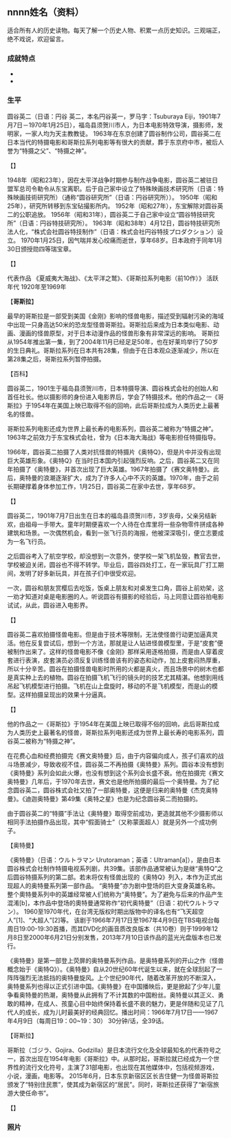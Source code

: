 ## nnnn姓名（资料）

适合所有人的历史读物。每天了解一个历史人物、积累一点历史知识。三观端正，绝不戏说，欢迎留言。  

### 成就特点

- ​
- ​


### 生平

圆谷英二（日语：円谷 英二，本名円谷英一，罗马字：Tsuburaya Eiji，1901年7月7日－1970年1月25日），福岛县须贺川市人，为日本电影特效导演，摄影师，发明家，一家人均为天主教教徒。
1963年在东京创建了圆谷制作公司，圆谷英二在日本当代的特摄电影和哥斯拉系列电影等有很大的贡献，葬于东京府中市，被后人誉为“特摄之父”、“特摄之神”。



【】

1948年（昭和23年），因在太平洋战争时期参与制作战争电影，圆谷英二被驻日盟军总司令勒令从东宝离职。后于自己家中设立了特殊映画技术研究所（日语：特殊映画技術研究所）（通称“圆谷研究所”（日语：円谷研究所））。
1950年（昭和25年），研究所转移到东宝砧撮影所内。
1952年（昭和27年），东宝解除对圆谷英二的公职追放。
1956年（昭和31年），圆谷英二于自己家中设立“圆谷特技研究所”（日语：円谷特技研究所）。
1963年（昭和38年）4月12日，圆谷特技研究所法人化，“株式会社圆谷特技制作”（日语：株式会社円谷特技プロダクション）设立。
1970年1月25日，因气喘并发心绞痛而逝世，享年68岁。日本政府于同年1月30日颁授勋四等瑞宝章。

【】

代表作品	《夏威夷大海战》、《太平洋之鹫》、《哥斯拉系列电影（前10作）》
活跃年代	1920年至1969年



【**哥斯拉**】

最早的哥斯拉是一部受到美国《金刚》影响的怪兽电影，描述受到辐射污染的海域中出现一只身高达50米的恐龙型怪兽哥斯拉。哥斯拉后来成为日本类似电影、动画、漫画的怪兽原型，对于日本动漫作品的怪兽形象有非常深远的影响。
哥斯拉从1954年推出第一集，到了2004年11月已经足足50年，也在好莱坞举行了50岁的生日典礼。哥斯拉系列在日本共有28集，但由于在日本观众逐渐减少，所以在第28集之后，哥斯拉系列暂停拍摄。

【百科】

圆谷英二，1901生于福岛县须贺川市，日本特摄导演、圆谷株式会社的创始人和首任社长。他以摄影师的身份进入电影界后，学会了特摄技术。他的作品之一《哥斯拉》于1954年在美国上映已取得不俗的回响，此后哥斯拉成为人类历史上最著名的怪兽。

哥斯拉系列电影还成为世界上最长寿的电影系列，圆谷英二被称为“特摄之神”。1963年之前效力于东宝株式会社，曾为《日本海大海战》等电影担任特摄指导。

1966年，圆谷英二拍摄了人类对抗怪兽的特摄片《奥特Q》，但是片中并没有出现巨大英雄形象。《奥特Q》在当时日本国内引起强烈反响。之后，圆谷英二又在同年拍摄了《奥特曼》，并首次出现了巨大英雄。1967年拍摄了《赛文奥特曼》。此后，奥特曼的浪潮逐渐扩大，成为了许多人心中不灭的英雄。1970年，由于之前长期硬撑着身体参加工作，1月25日，圆谷英二在家中去世，享年68岁。

【】

圆谷英二，1901年7月7日出生在日本的福岛县须贺川市，3岁丧母，父亲另结新欢，由祖母一手带大。童年时期便喜欢一个人待在仓库里将一些杂物零件拼成各种建筑和场景。一次偶然机会，看到一张飞行员的海报，他被深深吸引，便立志要成为一名飞行员。

之后圆谷考入了航空学校，却没想到一次意外，使学校一架飞机坠毁，教官去世，学校被迫关闭，圆谷也不得不转学。毕业后，圆谷四处打工，在一家玩具厂打工期间，发明了好多新玩具，并在孩子们中很受欢迎。

一次，圆谷和朋友赏樱后去吃饭，饭桌上朋友和对桌发生口角，圆谷上前劝架，这一劝才知道对桌是电影圈的人。听说圆谷有摄影的经验后，马上同意让圆谷拍电影试试，从此，圆谷进入电影界。

【】

圆谷英二喜欢拍摄怪兽电影。但是由于技术等限制，无法使怪兽行动更加逼真灵活。他在反复尝试后，想到一个方法，那就是让人钻进怪兽模型里，于是“皮套”便被制作出来了。这样的怪兽电影不像《金刚》那样采用逐格拍摄，而是由人穿着皮套进行表演，皮套演员必须反复训练怪兽该有的姿态和动作，加上皮套闷热厚重，所以十分辛苦。圆谷在拍摄怪兽电影时所用的火都是真火，而且场景中的树木也都是真实种上去的植物。圆谷在拍摄飞机飞行的镜头时的技艺尤其精湛。他想到用线吊起飞机模型进行拍摄。飞机在山上盘旋时，移动的不是飞机模型，而是山的模型。这样拍摄呈现出的效果十分逼真。

【】

他的作品之一《哥斯拉》于1954年在美国上映已取得不俗的回响，此后哥斯拉成为人类历史上最著名的怪兽，哥斯拉系列电影还成为世界上最长寿的电影系列，圆谷英二被称为“特摄之神”。

在花费心血和经费拍摄完《赛文奥特曼》后，由于内容偏向成人，孩子们喜欢的战斗场景减少，导致收视不佳，圆谷英二不再拍摄《奥特曼》系列。圆谷本没有想到《奥特曼》系列会如此火爆，也没有想到这个系列会长盛不衰。他在拍摄完《赛文奥特曼》几年后，于1970年去世，赛文也是他所拍摄的最后一个奥特曼。为了纪念圆谷英二，圆谷株式会社又拍了一部奥特曼，这便是归来的奥特曼《杰克奥特曼》。《迪迦奥特曼》第49集《奥特之星》也是为纪念圆谷英二而拍摄的。

由于圆谷英二的“特摄”手法让《奥特曼》取得空前成功，更造就其他不少摄影师以相同手法拍摄作品出现，其中“假面骑士”（又称蒙面超人）就是另外一个成功例子。

【奥特曼】

《奥特曼》（日语：ウルトラマン Urutoraman；英语：Ultraman[a]），是由日本圆谷株式会社制作特摄电视系列剧，共39集。该部作品通常被认为是继“奥特Q”之后圆谷特摄系列的第二部。若未将仅有怪兽出现的《奥特Q》列入，本作为正式出现超人的奥特曼系列第一部作品。 “奥特曼”亦为剧中登场的巨大变身英雄名称。整个奧特曼系列中的英雄经常被人们统称为“奥特曼”。为了避免与后来的作品产生混淆[b]，本作品中登场的奧特曼通常称作“初代奥特曼”（日语：初代ウルトラマン）。 1960至1970年代，在台湾无版权时期出版物中的译名也有“飞天超空人”[1]、“大超人”[2]等。
该剧于1966年7月17日至1967年4月9日在TBS电视台每周日19:00-19:30首播，而其DVD化的画音质改良版本（共10卷）则于1999年12月8日至2000年6月21日分别发售，2013年7月10日该作品的蓝光光盘版本也已发行。





《奥特曼》是第一部登上荧屏的奥特曼系列作品，是奥特曼系列的开山之作（怪兽概念始于《奥特Q》）。《奥特曼》自从20世纪60年代诞生以来，就在全球刮起了一阵阵强烈无法抵挡的奥特曼旋风。上个世纪90年代，随着改革开放的不断深入，奥特曼系列也得以正式引进中国。《奥特曼》在中国播映后，更是掀起了少年儿童争看奥特曼的热潮，奥特曼从此拥有了不计其数的中国粉丝。奥特曼以其正义、勇敢的精神，在成人、孩童心目中始终保持着长盛不衰的魅力，更是伴随和见证了几代人的成长，成为儿时最美好的经典回忆。播出时间：1966年7月17日——1967年4月9日（每周日19：00~19：30） 30分钟/话，全39话。



【哥斯拉】

哥斯拉（ゴジラ、Gojira、Godzilla）是日本流行文化及全球最知名的代表符号之一，首次出现在1954年电影《哥斯拉》中。从那时起，哥斯拉就已经成为一个世界性的流行文化符号，主演了31部电影，也出现在其他媒体中，包括视频游戏，小说，漫画，电影等。
2015年6月，日本东京新宿区区长吉住健一为怪兽哥斯拉颁发了“特别住民票”，使其成为新宿区的“居民”。同时，哥斯拉还获得了“新宿旅游大使任命书”。

【】

### 照片

